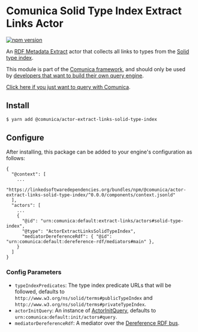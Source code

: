# Comunica Solid Type Index Extract Links Actor

[![npm version](https://badge.fury.io/js/%40comunica%2Factor-extract-links-solid-type-index.svg)](https://www.npmjs.com/package/@comunica/actor-extract-links-solid-type-index)

An [RDF Metadata Extract](https://github.com/comunica/comunica/tree/master/packages/bus-extract-links) actor that
collects all links to types from the [Solid type index](https://github.com/solid/solid/blob/main/proposals/data-discovery.md).

This module is part of the [Comunica framework](https://github.com/comunica/comunica),
and should only be used by [developers that want to build their own query engine](https://comunica.dev/docs/modify/).

[Click here if you just want to query with Comunica](https://comunica.dev/docs/query/).

## Install

```bash
$ yarn add @comunica/actor-extract-links-solid-type-index
```

## Configure

After installing, this package can be added to your engine's configuration as follows:
```text
{
  "@context": [
    ...
    "https://linkedsoftwaredependencies.org/bundles/npm/@comunica/actor-extract-links-solid-type-index/^0.0.0/components/context.jsonld"  
  ],
  "actors": [
    ...
    {
      "@id": "urn:comunica:default:extract-links/actors#solid-type-index",
      "@type": "ActorExtractLinksSolidTypeIndex",
      "mediatorDereferenceRdf": { "@id": "urn:comunica:default:dereference-rdf/mediators#main" },
    }
  ]
}
```

### Config Parameters

* `typeIndexPredicates`: The type index predicate URLs that will be followed, defaults to `http://www.w3.org/ns/solid/terms#publicTypeIndex` and `http://www.w3.org/ns/solid/terms#privateTypeIndex`.
* `actorInitQuery`: An instance of [ActorInitQuery](https://github.com/comunica/comunica/tree/master/packages/actor-init-query), defaults to `urn:comunica:default:init/actors#query`.
* `mediatorDereferenceRdf`: A mediator over the [Dereference RDF bus](https://github.com/comunica/comunica/tree/master/packages/bus-dereference-rdf).
